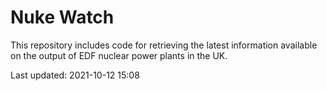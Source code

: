 # Nuke Watch

This repository includes code for retrieving the latest information available on the output of EDF nuclear power plants in the UK.

Last updated: 2021-10-12 15:08